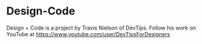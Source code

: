 # Design-Code

Design + Code is a project by Travis Nielson of DevTips. Follow his work on YouTube at https://www.youtube.com/user/DevTipsForDesigners
